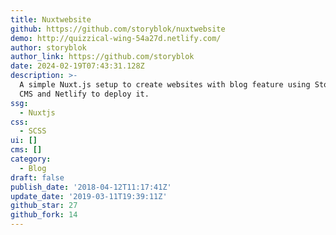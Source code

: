 ```yaml
---
title: Nuxtwebsite
github: https://github.com/storyblok/nuxtwebsite
demo: http://quizzical-wing-54a27d.netlify.com/
author: storyblok
author_link: https://github.com/storyblok
date: 2024-02-19T07:43:31.128Z
description: >-
  A simple Nuxt.js setup to create websites with blog feature using Storyblok as
  CMS and Netlify to deploy it.
ssg:
  - Nuxtjs
css:
  - SCSS
ui: []
cms: []
category:
  - Blog
draft: false
publish_date: '2018-04-12T11:17:41Z'
update_date: '2019-03-11T19:39:11Z'
github_star: 27
github_fork: 14
---
```

